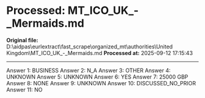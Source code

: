 # Processed: MT_ICO_UK_-_Mermaids.md

**Original file:** D:\aidpas\eurlextract\fast_scrape\organized_mt\authorities\United Kingdom\MT_ICO_UK_-_Mermaids.md
**Processed at:** 2025-09-12 17:15:43

---

Answer 1: BUSINESS
Answer 2: N_A
Answer 3: OTHER
Answer 4: UNKNOWN
Answer 5: UNKNOWN
Answer 6: YES
Answer 7: 25000 GBP
Answer 8: NONE
Answer 9: UNKNOWN
Answer 10: DISCUSSED_NO_PRIOR
Answer 11: NO